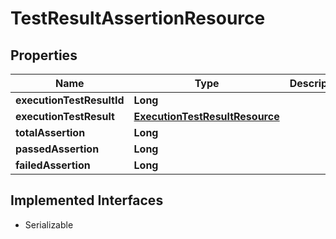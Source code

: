

# TestResultAssertionResource

## Properties

Name | Type | Description | Notes
------------ | ------------- | ------------- | -------------
**executionTestResultId** | **Long** |  |  [optional]
**executionTestResult** | [**ExecutionTestResultResource**](ExecutionTestResultResource.md) |  |  [optional]
**totalAssertion** | **Long** |  |  [optional]
**passedAssertion** | **Long** |  |  [optional]
**failedAssertion** | **Long** |  |  [optional]


## Implemented Interfaces

* Serializable


